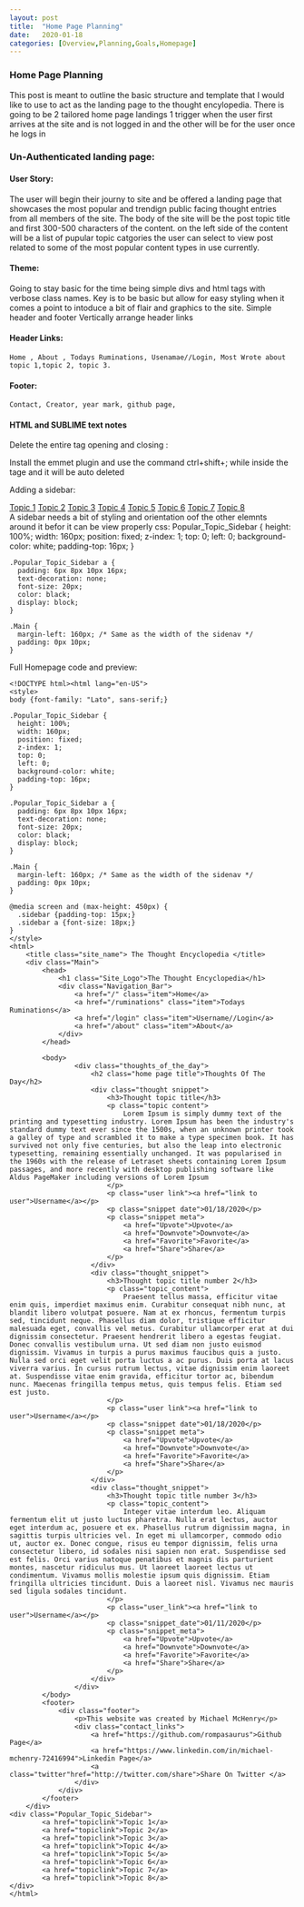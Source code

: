 ```yaml
---
layout: post
title:  "Home Page Planning"
date:   2020-01-18 
categories: [Overview,Planning,Goals,Homepage]
---
```

### Home Page Planning
This post is meant to outline the basic structure and template that I would like to use to act as the landing page to the thought encylopedia. 
There is going to be 2 tailored home page landings 1 trigger when the user first arrives at the site and is not logged in and the other will be for the user once he logs in

### Un-Authenticated landing page:

#### User Story:

The user will begin their journy to site and be offered a landing page that showcases the most popular and trendign public facing thought entries from all members of the site. The body of the site will be the post topic title and first 300-500 characters of the content. on the left side of the content will be a list of pupular topic catgories the user can select to view post related to some of the most popular content types in use currently.

#### Theme:

Going to stay basic for the time being simple divs and html tags with verbose class names. Key is to be basic but allow for easy styling when it comes a point to intoduce a bit of flair and graphics to the site.
Simple header and footer Vertically arrange header links

#### Header Links:
	Home , About , Todays Ruminations, Usenamae//Login, Most Wrote about topic 1,topic 2, topic 3.

#### Footer:
	Contact, Creator, year mark, github page, 

#### HTML and SUBLIME text notes
Delete the entire tag opening and closing :

Install the emmet plugin and use the command ctrl+shift+; while inside the tage and it will be auto deleted

Adding a sidebar:
	<div class="Popular_Topic_Sidebar">
			<a href="topiclink">Topic 1</a>
			<a href="topiclink">Topic 2</a>
			<a href="topiclink">Topic 3</a>
			<a href="topiclink">Topic 4</a>
			<a href="topiclink">Topic 5</a>
			<a href="topiclink">Topic 6</a>
			<a href="topiclink">Topic 7</a>
			<a href="topiclink">Topic 8</a>
	</div>
A sidebar needs a bit of styling and orientation oof the other elemnts around it befor it can be view properly
css:
	Popular_Topic_Sidebar {
	  height: 100%;
	  width: 160px;
	  position: fixed;
	  z-index: 1;
	  top: 0;
	  left: 0;
	  background-color: white;
	  padding-top: 16px;
	}

	.Popular_Topic_Sidebar a {
	  padding: 6px 8px 10px 16px;
	  text-decoration: none;
	  font-size: 20px;
	  color: black;
	  display: block;
	}

	.Main {
	  margin-left: 160px; /* Same as the width of the sidenav */
	  padding: 0px 10px;
	}

Full Homepage code and preview:

	<!DOCTYPE html><html lang="en-US">
	<style>
	body {font-family: "Lato", sans-serif;}

	.Popular_Topic_Sidebar {
	  height: 100%;
	  width: 160px;
	  position: fixed;
	  z-index: 1;
	  top: 0;
	  left: 0;
	  background-color: white;
	  padding-top: 16px;
	}

	.Popular_Topic_Sidebar a {
	  padding: 6px 8px 10px 16px;
	  text-decoration: none;
	  font-size: 20px;
	  color: black;
	  display: block;
	}

	.Main {
	  margin-left: 160px; /* Same as the width of the sidenav */
	  padding: 0px 10px;
	}

	@media screen and (max-height: 450px) {
	  .sidebar {padding-top: 15px;}
	  .sidebar a {font-size: 18px;}
	}
	</style>
	<html>
		<title class="site_name"> The Thought Encyclopedia </title>
		<div class="Main">
			<head>
				<h1 class="Site_Logo">The Thought Encyclopedia</h1>
				<div class="Navigation_Bar">
					<a href="/" class="item">Home</a>
		            <a href="/ruminations" class="item">Todays Ruminations</a>                 
		            <a href="/login" class="item">Username//Login</a>
		            <a href="/about" class="item">About</a>                 
				</div>
			</head>

			<body>
					<div class="thoughts_of_the_day">
						<h2 class="home page title">Thoughts Of The Day</h2>
						<div class="thought snippet">
							<h3>Thought topic title</h3>
							<p class="topic content">
								Lorem Ipsum is simply dummy text of the printing and typesetting industry. Lorem Ipsum has been the industry's standard dummy text ever since the 1500s, when an unknown printer took a galley of type and scrambled it to make a type specimen book. It has survived not only five centuries, but also the leap into electronic typesetting, remaining essentially unchanged. It was popularised in the 1960s with the release of Letraset sheets containing Lorem Ipsum passages, and more recently with desktop publishing software like Aldus PageMaker including versions of Lorem Ipsum
							</p>
							<p class="user link"><a href="link to user">Username</a></p>
							<p class="snippet date">01/18/2020</p>
							<p class="snippet meta">
								<a href="Upvote">Upvote</a>
								<a href="Downvote">Downvote</a>
								<a href="Favorite">Favorite</a>
								<a href="Share">Share</a>
							</p>
						</div>
						<div class="thought_snippet">
							<h3>Thought topic title number 2</h3>
							<p class="topic_content">
								Praesent tellus massa, efficitur vitae enim quis, imperdiet maximus enim. Curabitur consequat nibh nunc, at blandit libero volutpat posuere. Nam at ex rhoncus, fermentum turpis sed, tincidunt neque. Phasellus diam dolor, tristique efficitur malesuada eget, convallis vel metus. Curabitur ullamcorper erat at dui dignissim consectetur. Praesent hendrerit libero a egestas feugiat. Donec convallis vestibulum urna. Ut sed diam non justo euismod dignissim. Vivamus in turpis a purus maximus faucibus quis a justo. Nulla sed orci eget velit porta luctus a ac purus. Duis porta at lacus viverra varius. In cursus rutrum lectus, vitae dignissim enim laoreet at. Suspendisse vitae enim gravida, efficitur tortor ac, bibendum nunc. Maecenas fringilla tempus metus, quis tempus felis. Etiam sed est justo.
							</p>
							<p class="user link"><a href="link to user">Username</a></p>
							<p class="snippet date">01/18/2020</p>
							<p class="snippet meta">
								<a href="Upvote">Upvote</a>
								<a href="Downvote">Downvote</a>
								<a href="Favorite">Favorite</a>
								<a href="Share">Share</a>
							</p>
						</div>
						<div class="thought_snippet">
							<h3>Thought topic title number 3</h3>
							<p class="topic_content">
								Integer vitae interdum leo. Aliquam fermentum elit ut justo luctus pharetra. Nulla erat lectus, auctor eget interdum ac, posuere et ex. Phasellus rutrum dignissim magna, in sagittis turpis ultricies vel. In eget mi ullamcorper, commodo odio ut, auctor ex. Donec congue, risus eu tempor dignissim, felis urna consectetur libero, id sodales nisi sapien non erat. Suspendisse sed est felis. Orci varius natoque penatibus et magnis dis parturient montes, nascetur ridiculus mus. Ut laoreet laoreet lectus ut condimentum. Vivamus mollis molestie ipsum quis dignissim. Etiam fringilla ultricies tincidunt. Duis a laoreet nisl. Vivamus nec mauris sed ligula sodales tincidunt.
							</p>
							<p class="user_link"><a href="link to user">Username</a></p>
							<p class="snippet_date">01/11/2020</p>
							<p class="snippet_meta">
								<a href="Upvote">Upvote</a>
								<a href="Downvote">Downvote</a>
								<a href="Favorite">Favorite</a>
								<a href="Share">Share</a>
							</p>
						</div>
					</div>
			</body>
			<footer>
			    <div class="footer">
			        <p>This website was created by Michael McHenry</p>
			        <div class="contact_links">
			            <a href="https://github.com/rompasaurus">Github Page</a>
			            <a href="https://www.linkedin.com/in/michael-mchenry-72416994">Linkedin Page</a>
			            <a class="twitter"href="http://twitter.com/share">Share On Twitter </a>
			        </div>
			    </div>
			</footer>
		</div>
	<div class="Popular_Topic_Sidebar">
			<a href="topiclink">Topic 1</a>
			<a href="topiclink">Topic 2</a>
			<a href="topiclink">Topic 3</a>
			<a href="topiclink">Topic 4</a>
			<a href="topiclink">Topic 5</a>
			<a href="topiclink">Topic 6</a>
			<a href="topiclink">Topic 7</a>
			<a href="topiclink">Topic 8</a>
	</div>
	</html>